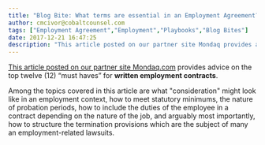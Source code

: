 ```yaml
---
title: "Blog Bite: What terms are essential in an Employment Agreement?"
author: cmcivor@cobaltcounsel.com
tags: ["Employment Agreement","Employment","Playbooks","Blog Bites"]
date: 2017-12-21 16:47:25
description: "This article posted on our partner site Mondaq provides advice on the top twelve /“must haves/” for written employment contracts."
---
```


[This article posted on our partner site Mondaq.com](http://www.mondaq.com/canada/x/294264/employee+rights+labour+relations/Top+Ten+MustHaves+For+Employment+Agreements) provides advice on the top twelve (12) “must haves” for **written employment contracts**. 

Among the topics covered in this article are what "consideration" might look like in an employment context, how to meet statutory minimums, the nature of probation periods, how to include the duties of the employee in a contract depending on the nature of the job, and arguably most importantly, how to structure the termination provisions which are the subject of many an employment-related lawsuits.

